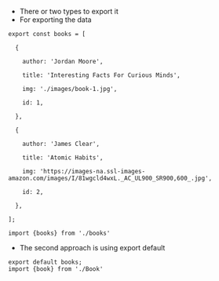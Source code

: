 - There or two types to export it
- For exporting the data
```
export const books = [

  {

    author: 'Jordan Moore',

    title: 'Interesting Facts For Curious Minds',

    img: './images/book-1.jpg',

    id: 1,

  },

  {

    author: 'James Clear',

    title: 'Atomic Habits',

    img: 'https://images-na.ssl-images-amazon.com/images/I/81wgcld4wxL._AC_UL900_SR900,600_.jpg',

    id: 2,

  },

];

import {books} from './books'
```
- The second approach is using export default
```
export default books;
import {book} from './Book'
```